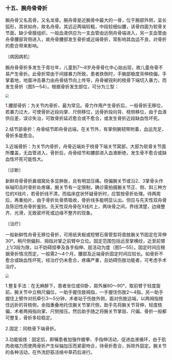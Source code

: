 ### 十五、腕舟骨骨折

腕舟骨又名高骨，又名龙骨。腕舟骨是近腕骨中最大的一骨，位于腕部外侧，呈长弧形，其状如舟，故名舟骨。其远近两端较粗，中段较细似腰，该骨四面为软骨关节面，缺少骨膜组织，一般血液供应为一支血管由远侧舟骨端进入，另一支血管由舟骨腰部背侧进入，故舟骨腰部发生骨折或近端骨折，常影响其血运不良，对骨折的愈合带来影响。

〔病因病机〕

腕舟骨骨折多发生于青壮年，儿童到7〜8岁舟骨骨化中心始出现，故儿童舟骨不易产生骨折。此骨折常由于间接暴力所致，患者跌倒时，手腕部极度背伸桡偏，手掌着地，地面冲击暴力由舟骨结节向上传导，舟骨被锐利的桡骨下端切入暴力，而发生骨折（图5—54）。根据骨折发生部位，可分为三型：

<img src="./img/5-54.jpg" style="zoom:70%;" />

1.腰部骨折：为关节内骨折，最为常见。骨力作用产生骨折后，一般骨折无移位，若暴力过大，可使骨折近段向掌、尺侧移位，远骨折段向背、桡侧移位，由于血液供应差，误诊失治，可致骨折延迟愈合或不愈合，或发生骨折近段缺血性坏死。

2.结节部骨折：舟骨结节即舟骨远端，在关节外，有掌侧腕韧带附着，血运充足，骨折多能愈合。

3.近端骨折：为关节内骨折，舟骨近端处于桡骨下端关节窝部，大部为软骨关节面所覆盖，无血管进入，骨折后，舟骨结节和腰部进入血液断绝，发生骨不愈合或缺血性坏死可能性大。

〔诊断〕

新鲜舟骨骨折鼻烟窝处多显肿胀，且有明显压痛。桡偏腕关节或沿2、3掌骨头作纵轴叩击时骨折处疼痛，腕关节有一定限制，确诊需拍摄腕关节正、侧、斜三种方位的X线片，若骨折线不清，而临床症状怀疑骨折时，应暂按骨折处理。待两周后，再重拍片，由于骨折处骨质吸收，骨折线多能明显认出。但应与先天性双舟骨及陈旧性舟骨折鉴别。先天性双舟骨在X线片上，两块骨之间，界线清楚，边缘整齐、光滑，无致密坏死或边缘不整齐的现象。

〔治疗〕

一般新鲜性舟骨无移位骨折，可用纸夹板或短臂石膏管型将患肢腕关节固定在背伸30°，稍尺侧偏斜、拇指对掌之前臂中立位。固定范围包括远至掌横纹，近至前臂上1/3段为限，以不妨碍捏拳及各手指伸、屈活动为度（图5—55）。固定时间应根据骨折情况而定，一般需2〜4个月，腰部及近端骨折固定时间应较长。如骨折不愈合或缺血性坏死，经治疗仍未愈合，疼痛严重，且妨碍伤肢功能者，可考虑手术治疗。

<img src="./img/5-55.jpg" style="zoom:70%;" />

1.整复手法：在无麻醉下，患者坐位或仰卧，肩外展80〜90°，取前臂于轻度旋前，腕关节中立稍尺偏位，一助手握住肢拇指，一手握住伤肢2〜4指，另一助手握住上臂作对抗牵引3〜5分钟，术者站于伤肢外侧，面对伤肢远端，以两拇指按住远折的背桡侧，余指重叠地托住腕关节掌尺侧，助手先将腕关节背伸，轻度桡偏，术者两拇指向掌、尺侧按压。然后助手随之将腕关节掌屈、尺偏，骨折一般都可整复，骨折多较稳定。

2.固定：同桡骨下端骨折。

3.功能锻炼：固定后，即嘱患者加强作握拳、手指伸活动，促进血液循环，由于肌肉收缩力而使两骨折产生纵轴加压而紧密吻合，待骨折愈合，拆除外固定。腕关节的各种活动，在外洗舒筋活络中草药后进行。
